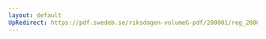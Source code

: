 ```yaml
---
layout: default
UpRedirect: https://pdf.swedeb.se/riksdagen-volumeG-pdf/200001/reg_200001/reg_200001_0529.pdf
---
```

